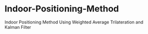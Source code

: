 # Indoor-Positioning-Method
Indoor Positioning Method Using Weighted Average Trilateration and Kalman Filter
